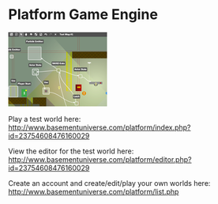 # Platform Game Engine

![Preview Image](preview.png)

Play a test world here: http://www.basementuniverse.com/platform/index.php?id=23754608476160029

View the editor for the test world here: http://www.basementuniverse.com/platform/editor.php?id=23754608476160029

Create an account and create/edit/play your own worlds here: http://www.basementuniverse.com/platform/list.php
